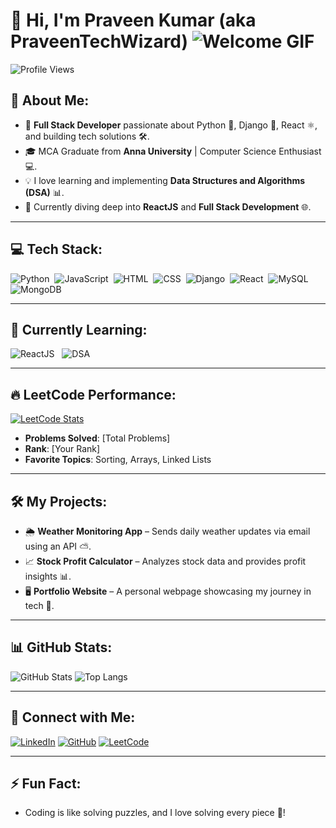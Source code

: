 # 👋 Hi, I'm Praveen Kumar (aka **PraveenTechWizard**) ![Welcome GIF](https://media.giphy.com/media/WUlplcMpOCEmTGBtBW/giphy.gif)

![Profile Views](https://komarev.com/ghpvc/?username=PraveenTechWizard&color=brightgreen)

## 🚀 About Me:
- 🌱 **Full Stack Developer** passionate about Python 🐍, Django 🦄, React ⚛️, and building tech solutions 🛠️.
- 🎓 MCA Graduate from **Anna University** | Computer Science Enthusiast 💻.
- 💡 I love learning and implementing **Data Structures and Algorithms (DSA)** 📊.
- 🔭 Currently diving deep into **ReactJS** and **Full Stack Development** 🌐.

---

## 💻 Tech Stack:

![Python](https://img.shields.io/badge/-Python-333?style=flat&logo=python)&nbsp;
![JavaScript](https://img.shields.io/badge/-JavaScript-333?style=flat&logo=javascript)&nbsp;
![HTML](https://img.shields.io/badge/-HTML5-333?style=flat&logo=html5)&nbsp;
![CSS](https://img.shields.io/badge/-CSS3-333?style=flat&logo=css3)&nbsp;
![Django](https://img.shields.io/badge/-Django-333?style=flat&logo=django)&nbsp;
![React](https://img.shields.io/badge/-React-333?style=flat&logo=react)&nbsp;
![MySQL](https://img.shields.io/badge/-MySQL-333?style=flat&logo=mysql)&nbsp;
![MongoDB](https://img.shields.io/badge/-MongoDB-333?style=flat&logo=mongodb)&nbsp;

---

## 🚀 Currently Learning:

![ReactJS](https://img.shields.io/badge/-ReactJS-61DAFB?style=flat-square&logo=React&logoColor=white) &nbsp;
![DSA](https://img.shields.io/badge/-Data%20Structures%20and%20Algorithms-ffa500?style=flat-square)&nbsp;

---

## 🔥 LeetCode Performance:

[![LeetCode Stats](https://leetcard.jacoblin.cool/YourLeetCodeUsername?theme=light&font=Baloo&ext=heatmap)](https://leetcode.com/YourLeetCodeUsername/)

- **Problems Solved**: [Total Problems]
- **Rank**: [Your Rank]
- **Favorite Topics**: Sorting, Arrays, Linked Lists

---

## 🛠️ My Projects:
- 🌦️ **Weather Monitoring App** – Sends daily weather updates via email using an API ⛅.
- 📈 **Stock Profit Calculator** – Analyzes stock data and provides profit insights 📊.
- 🖥️ **Portfolio Website** – A personal webpage showcasing my journey in tech 🔗.

---

## 📊 GitHub Stats:

![GitHub Stats](https://github-readme-stats.vercel.app/api?username=PraveenTechWizard&show_icons=true&theme=radical)
![Top Langs](https://github-readme-stats.vercel.app/api/top-langs/?username=PraveenTechWizard&layout=compact&theme=radical)

---

## 🔗 Connect with Me:

[![LinkedIn](https://img.shields.io/badge/LinkedIn-0077B5?style=for-the-badge&logo=linkedin&logoColor=white)](https://www.linkedin.com/in/praveen-kumar)
[![GitHub](https://img.shields.io/badge/GitHub-100000?style=for-the-badge&logo=github&logoColor=white)](https://github.com/PraveenTechWizard)
[![LeetCode](https://img.shields.io/badge/LeetCode-FFA116?style=for-the-badge&logo=LeetCode&logoColor=black)](https://leetcode.com/YourLeetCodeUsername/)

---

## ⚡ Fun Fact:
- Coding is like solving puzzles, and I love solving every piece 🧩!
